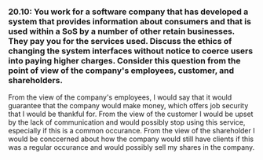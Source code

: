 <h3>20.10: You work for a software company that has developed a system that provides information about consumers and that is used within a SoS by a number of other retain businesses. They pay you for the services used. Discuss the ethics of changing the system interfaces without notice to coerce users into paying higher charges. Consider this question from the point of view of the company's employees, customer, and shareholders.</h3>

<p>From the view of the company's employees, I would say that it would guarantee that the company would make money, which offers job security that I would be thankful for. From the view of the customer I would be upset by the lack of communication and would possibly stop using this service, especially if this is a common occurance. From the view of the shareholder I would be conccerned about how the company would still have clients if this was a regular occurance and would possibly sell my shares in the company.</p>
